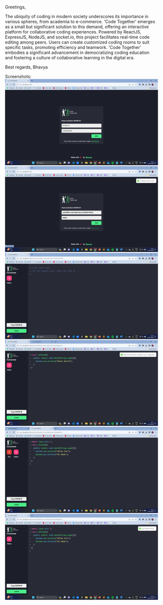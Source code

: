 Greetings,

The ubiquity of coding in modern society underscores its importance in various spheres, from academia to e-commerce. 'Code Together' emerges as a small but significant solution to this demand, offering an interactive platform for collaborative coding experiences. Powered by ReactJS, ExpressJS, NodeJS, and socket.io, this project facilitates real-time code editing among peers. Users can create customized coding rooms to suit specific tasks, promoting efficiency and teamwork. 'Code Together' embodies a significant advancement in democratizing coding education and fostering a culture of collaborative learning in the digital era.

Best regards,
Bhavya

Screenshots:
![Home page](image-2.png)
![Room creation](image-3.png)
![Room](image-4.png)
![copy Room id](<Screenshot (225).png>)
![new joinee](<Screenshot (226).png>)
![someone leaves](<Screenshot (227).png>)